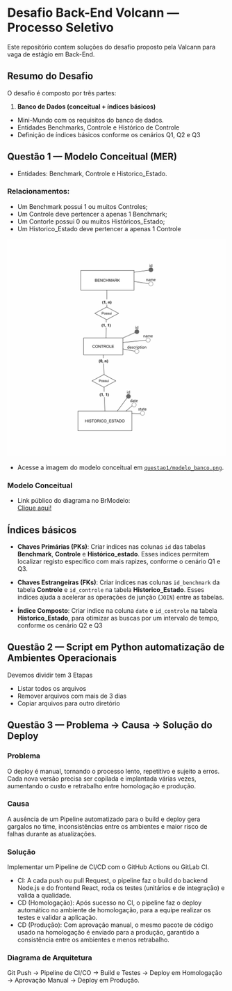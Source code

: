 # Desafio Back-End Volcann — Processo Seletivo
Este repositório contem soluções do desafio proposto pela Valcann para vaga de estágio em Back-End.

## Resumo do Desafio
O desafio é composto por três partes:

1. **Banco de Dados (conceitual + índices básicos)**
- Mini-Mundo com os requisitos do banco de dados.
- Entidades Benchmarks, Controle e Histórico de Controle
- Definição de índices básicos conforme os cenários Q1, Q2 e Q3

## Questão 1 — Modelo Conceitual (MER)
- Entidades: Benchmark, Controle e Historico_Estado.

### Relacionamentos:
- Um Benchmark possui 1 ou muitos Controles;
- Um Controle deve pertencer a apenas 1 Benchmark;
- Um Contorle possui 0 ou muitos Históricos_Estado;
- Um Historico_Estado deve pertencer a apenas 1 Controle

![Banco de Dados MER - Benchmark](questao1/modelo_banco.png)

- Acesse a imagem do modelo conceitual em [`questao1/modelo_banco.png`](questao1/modelo_banco.png).
### Modelo Conceitual
- Link público do diagrama no BrModelo:  
  [Clique aqui!](https://app.brmodeloweb.com/#!/publicview/68bc20e90ec1bb87cf05d89b)

## Índices básicos
- **Chaves Primárias (PKs)**: Criar indices nas colunas `id` das tabelas **Benchmark**, **Controle** e **Histórico_estado**. Esses indices permitem localizar registo específico com mais rapizes, conforme o cenário Q1 e Q3.

- **Chaves Estrangeiras (FKs)**: Criar indices nas colunas `id_benchmark` da tabela **Controle** e `id_controle` na tabela **Historico_Estado**. Esses indices ajuda a acelerar as operações de junção (`JOIN`) entre as tabelas.

- **Índice Composto**: Criar indice na coluna `date` e `id_controle` na tabela **Historico_Estado**, para otimizar as buscas por um intervalo de tempo, conforme os cenário Q2 e Q3

## Questão 2 — Script em Python automatização de Ambientes Operacionais

Devemos dividir tem 3 Etapas
- Listar todos os arquivos
- Remover arquivos com mais de 3 dias
- Copiar arquivos para outro diretório


## Questão 3 — Problema -> Causa -> Solução do Deploy

### Problema
O deploy é manual, tornando o processo lento, repetitivo e sujeito a erros. Cada nova versão precisa ser copilada e implantada várias vezes, aumentando o custo e retrabalho entre homologação e produção.

### Causa
A ausência de um Pipeline automatizado para o build e deploy gera gargalos no time, inconsistências entre os ambientes e maior risco de falhas durante as atualizações.

### Solução
Implementar um Pipeline de CI/CD com o GitHub Actions ou GitLab CI.
- CI: A cada push ou pull Request, o pipeline faz o build do backend Node.js e do frontend React, roda os testes (unitários e de integração) e valida a qualidade.
- CD (Homologação): Após sucesso no CI, o pipeline faz o deploy automático no ambiente de homologação, para a equipe realizar os testes e validar a aplicação.
- CD (Produção): Com aprovação manual, o mesmo pacote de código usado na homologação é enviado para a produção, garantido a consistência entre os ambientes e menos retrabalho.

### Diagrama de Arquitetura
Git Push -> Pipeline de CI/CO -> Build e Testes -> Deploy em Homologação -> Aprovação Manual -> Deploy em Produção.